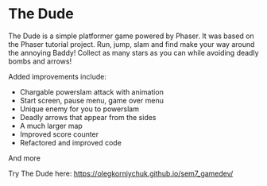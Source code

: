 # The Dude

The Dude is a simple platformer game powered by Phaser.
It was based on the Phaser tutorial project.
Run, jump, slam and find make your way around the annoying Baddy! Collect as many stars as you can while avoiding deadly bombs and arrows!

Added improvements include:

- Chargable powerslam attack with animation
- Start screen, pause menu, game over menu
- Unique enemy for you to powerslam
- Deadly arrows that appear from the sides
- A much larger map
- Improved score counter
- Refactored and improved code

And more

Try The Dude here:
<https://olegkorniychuk.github.io/sem7_gamedev/>
